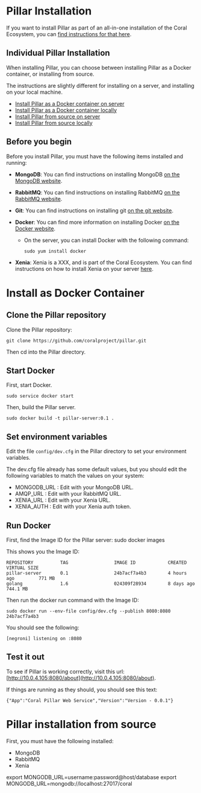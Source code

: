 # Pillar Installation

If you want to install Pillar as part of an all-in-one installation of the Coral Ecosystem, you can [find instructions for that here](quickstart/install.md).

## Individual Pillar Installation
When installing Pillar, you can choose between installing Pillar as a Docker container, or installing from source.

The instructions are slightly different for installing on a server, and installing on your local machine.

* [Install Pillar as a Docker container on server](#install-as-docker-container-on-server)
* [Install Pillar as a Docker container locally](#install-as-docker-container-locally)
* [Install Pillar from source on server](#install-from-source-on-server)
* [Install Pillar from source locally](#install-from-source-locally)

## Before you begin

Before you install Pillar, you must have the following items installed and running:

* **MongoDB**: You can find instructions on installing MongoDB [on the MongoDB website](https://docs.mongodb.com/getting-started/shell/).
* **RabbitMQ**: You can find instructions on installing RabbitMQ [on the RabbitMQ website](https://www.rabbitmq.com/download.html).
* **Git**: You can find instructions on installing git [on the git website](https://git-scm.com/book/en/v2/Getting-Started-Installing-Git).
* **Docker**: You can find more information on installing Docker [on the Docker website](https://docs.docker.com/engine/installation/).
    * On the server, you can install Docker with the following command:

      ```sudo yum install docker```

* **Xenia**: Xenia is a XXX, and is part of the Coral Ecosystem. You can find instructions on how to install Xenia on your server [here](xenia/install.md).

# Install as Docker Container

## Clone the Pillar repository

Clone the Pillar repository:

    git clone https://github.com/coralproject/pillar.git

Then cd into the Pillar directory.

## Start Docker

First, start Docker.

    sudo service docker start

Then, build the Pillar server.

    sudo docker build -t pillar-server:0.1 .

## Set environment variables

Edit the file `config/dev.cfg` in the Pillar directory to set your environment variables.

The dev.cfg file already has some default values, but you should edit the following variables to match the values on your system:

* MONGODB_URL : Edit with your MongoDB URL.
* AMQP_URL : Edit with your RabbitMQ URL.
* XENIA_URL : Edit with your Xenia URL.
* XENIA_AUTH : Edit with your Xenia auth token.

## Run Docker

First, find the Image ID for the Pillar server:
    sudo docker images

This shows you the Image ID:

    REPOSITORY          TAG                 IMAGE ID            CREATED             VIRTUAL SIZE
    pillar-server       0.1                 24b7acf7a4b3        4 hours ago         771 MB
    golang              1.6                 024309f28934        8 days ago          744.1 MB

Then run the docker run command with the Image ID:

    sudo docker run --env-file config/dev.cfg --publish 8080:8080 24b7acf7a4b3

You should see the following:

    [negroni] listening on :8080

## Test it out

To see if Pillar is working correctly, visit this url: [http://10.0.4.105:8080/about](http://10.0.4.105:8080/about).

If things are running as they should, you should see this text:

    {"App":"Coral Pillar Web Service","Version":"Version - 0.0.1"}

# Pillar installation from source

First, you must have the following installed:
- MongoDB
- RabbitMQ
- Xenia

export MONGODB_URL=username:password@host/database
export MONGODB_URL=mongodb://localhost:27017/coral

